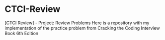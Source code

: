 # CTCI-Review
[CTCI Review] - Project: Review Problems
Here is a repository with my implementation of the practice problem from Cracking the Coding Interview Book 6th Edition
